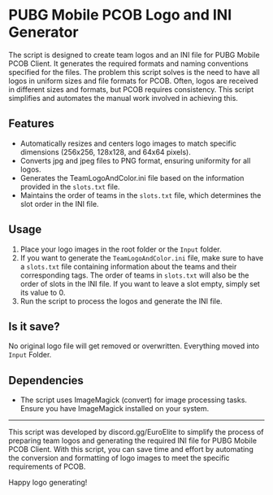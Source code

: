 # PUBG Mobile PCOB Logo and INI Generator

The script is designed to create team logos and an INI file for PUBG Mobile PCOB Client. It generates the required formats and naming conventions specified for the files. The problem this script solves is the need to have all logos in uniform sizes and file formats for PCOB. Often, logos are received in different sizes and formats, but PCOB requires consistency. This script simplifies and automates the manual work involved in achieving this.

## Features
- Automatically resizes and centers logo images to match specific dimensions (256x256, 128x128, and 64x64 pixels).
- Converts jpg and jpeg files to PNG format, ensuring uniformity for all logos.
- Generates the TeamLogoAndColor.ini file based on the information provided in the `slots.txt` file.
- Maintains the order of teams in the `slots.txt` file, which determines the slot order in the INI file.

## Usage
1. Place your logo images in the root folder or the `Input` folder.
2. If you want to generate the `TeamLogoAndColor.ini` file, make sure to have a `slots.txt` file containing information about the teams and their corresponding tags. The order of teams in `slots.txt` will also be the order of slots in the INI file. If you want to leave a slot empty, simply set its value to 0.
3. Run the script to process the logos and generate the INI file.

## Is it save?
No original logo file will get removed or overwritten. Everything moved into `Input` Folder.

## Dependencies
- The script uses ImageMagick (convert) for image processing tasks. Ensure you have ImageMagick installed on your system.

---
This script was developed by discord.gg/EuroElite to simplify the process of preparing team logos and generating the required INI file for PUBG Mobile PCOB Client. With this script, you can save time and effort by automating the conversion and formatting of logo images to meet the specific requirements of PCOB.

Happy logo generating!
